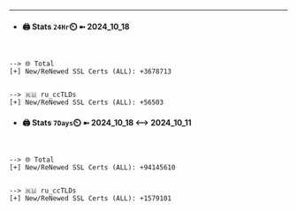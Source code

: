 

---
- #### 🖨️ **Stats** `24Hr`⏲️ ➼ 2024_10_18
```console


--> 🌐 Total
[+] New/ReNewed SSL Certs (ALL): +3678713


--> 🇷🇺 ru_ccTLDs
[+] New/ReNewed SSL Certs (ALL): +56503

```

- #### 🖨️ **Stats** `7Days`⏲️ ➼ 2024_10_18 <--> 2024_10_11
```console


--> 🌐 Total
[+] New/ReNewed SSL Certs (ALL): +94145610


--> 🇷🇺 ru_ccTLDs
[+] New/ReNewed SSL Certs (ALL): +1579101

```


